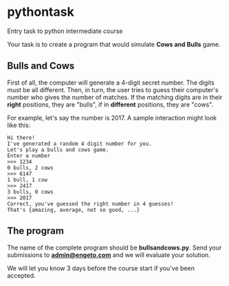 # pythontask
Entry task to python intermediate course

Your task is to create a program that would simulate **Cows and Bulls** game.

Bulls and Cows
--------------

First of all, the computer will generate a 4-digit secret number. The digits must be all different. Then, in turn, the user tries to guess their computer's number who gives the number of matches. If the matching digits are in their **right** positions, they are "bulls", if in **different** positions, they are "cows".

For example, let's say the number is 2017.
A sample interaction might look like this:


```
Hi there!
I've generated a random 4 digit number for you.
Let's play a bulls and cows game.
Enter a number
>>> 1234
0 bulls, 2 cows
>>> 6147
1 bull, 1 cow
>>> 2417
3 bulls, 0 cows
>>> 2017
Correct, you've guessed the right number in 4 guesses!
That's {amazing, average, not so good, ...}
```

The program
-----------

The name of the complete program should be **bullsandcows.py**.
Send your submissions to **admin@engeto.com** and we will evaluate your solution.

We will let you know 3 days before the course start if you've been accepted.
